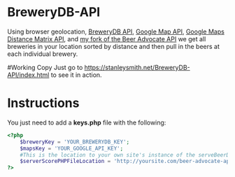 # BreweryDB-API

Using browser geolocation, [BreweryDB API](http://www.brewerydb.com/developers), [Google Map API](https://www.google.com/work/mapsearth/products/mapsapi.html), [Google Maps Distance Matrix API](https://developers.google.com/maps/documentation/distance-matrix/), and [my fork of the Beer Advocate API](https://github.com/governmentSponsored/beer-advocate-api) we get all breweries in your location sorted by distance and then pull in the beers at each individual brewery.

#Working Copy
Just go to https://stanleysmith.net/BreweryDB-API/index.html to see it in action.

# Instructions

You just need to add a **keys.php** file with the following:

```php
<?php
	$breweryKey = 'YOUR_BREWERYDB_KEY';
	$mapsKey = 'YOUR_GOOGLE_API_KEY';
	#This is the location to your own site's instance of the serveBeerData.php file from my Beer Advocate API fork
	$serverScorePHPFileLocation = 'http://yoursite.com/beer-advocate-api/serveBeerData.php'
?>
```
